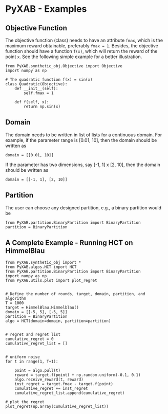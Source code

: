 # PyXAB - Examples

## Objective Function
The objective function (class) needs to have an attribute ```fmax```, which is the
maximum reward obtainable, preferably ```fmax = 1```. Besides, the objective function 
should have a function ```f(x)```, which will return the reward of the point ```x```.
See the following simple example for a better illustration.
```python3
from PyXAB.synthetic_obj.Objective import Objective
import numpy as np

# The quadratic function f(x) = sin(x)
class Quadratic(Objective):
    def __init__(self):
        self.fmax = 1

    def f(self, x):    
        return np.sin(x)
```

## Domain
The domain needs to be written in list of lists for a continuous domain. For example,
if the parameter range is [0.01, 10], then the domain should be written as
```python3
domain = [[0.01, 10]]
```
If the parameter has two dimensions, say [-1, 1] x [2, 10], then the domain should be written as

```python3
domain = [[-1, 1], [2, 10]]
```

## Partition
The user can choose any designed partition, e.g., a binary partition would be

```Python3
from PyXAB.partition.BinaryPartition import BinaryPartition
partition = BinaryPartition
```


## A Complete Example - Running HCT on HimmelBlau

```python3
from PyXAB.synthetic_obj import *
from PyXAB.algos.HCT import HCT
from PyXAB.partition.BinaryPartition import BinaryPartition
import numpy as np
from PyXAB.utils.plot import plot_regret


# Define the number of rounds, target, domain, partition, and algorithm
T = 1000
target = HimmelBlau.Himmelblau()
domain = [[-5, 5], [-5, 5]]
partition = BinaryPartition
algo = HCT(domain=domain, partition=partition)


# regret and regret list
cumulative_regret = 0
cumulative_regret_list = []


# uniform noise
for t in range(1, T+1):

    point = algo.pull(t)
    reward = target.f(point) + np.random.uniform(-0.1, 0.1)
    algo.receive_reward(t, reward)
    inst_regret = target.fmax - target.f(point)
    cumulative_regret += inst_regret
    cumulative_regret_list.append(cumulative_regret)

# plot the regret
plot_regret(np.array(cumulative_regret_list))
```
